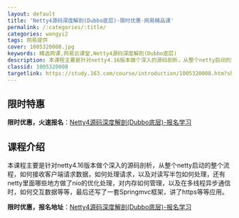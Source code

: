 ```yaml
---
layout: default
title: 'Netty4源码深度解剖(Dubbo底层)-限时优惠-网易精品课'
permalink: /:categories/:title/
categories: wangyi2
tags: 网易提供
cover: 1005320008.jpg
keywords: 精选网课,网易云课堂,Netty4源码深度解剖(Dubbo底层)
description: 本课程主要是针对netty4.16版本做个深入的源码剖析，从整个netty启动的整个流程，如何接收客户端请求数据，如何处
classid: 1005320008
targetlink: https://study.163.com/course/introduction/1005320008.htm?share=1&shareId=1025206652&utm_campaign=share&utm_medium=iphoneShare&utm_source=&utm_u=1025206652
---
```


## 限时特惠

**限时优惠，火速报名**：[Netty4源码深度解剖(Dubbo底层)-报名学习](https://study.163.com/course/introduction/1005320008.htm?share=1&shareId=1025206652&utm_campaign=share&utm_medium=iphoneShare&utm_source=&utm_u=1025206652)

## 课程介绍

本课程主要是针对netty4.16版本做个深入的源码剖析，从整个netty启动的整个流程，如何接收客户端请求数据，如何处理请求，以及对读写半包如何处理，还有netty里面哪些地方做了nio的优化处理，对内存如何管理，以及在多线程异步通信时，如何交互数据等等，最后还写了一套Springmvc框架，讲了https等等应用。

**限时优惠，报名地址**：[Netty4源码深度解剖(Dubbo底层)-报名学习](https://study.163.com/course/introduction/1005320008.htm?share=1&shareId=1025206652&utm_campaign=share&utm_medium=iphoneShare&utm_source=&utm_u=1025206652)

